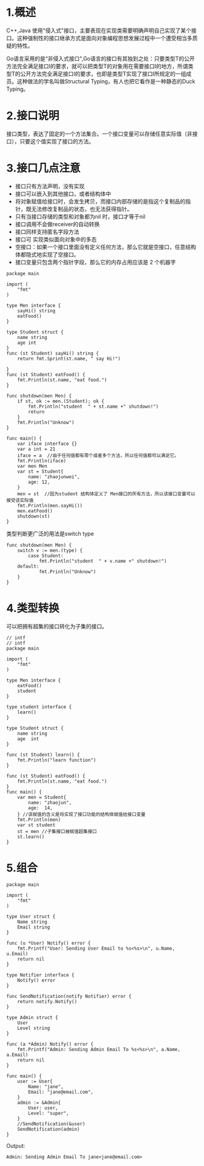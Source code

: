 # 1.概述
C++,Java 使用"侵入式"接口，主要表现在实现类需要明确声明自己实现了某个接口。这种强制性的接口继承方式是面向对象编程思想发展过程中一个遭受相当多质疑的特性。

Go语言采用的是“非侵入式接口",Go语言的接口有其独到之处：只要类型T的公开方法完全满足接口I的要求，就可以把类型T的对象用在需要接口I的地方，所谓类型T的公开方法完全满足接口I的要求，也即是类型T实现了接口I所规定的一组成员。这种做法的学名叫做Structural Typing，有人也把它看作是一种静态的Duck Typing。
# 2.接口说明
接口类型，表达了固定的一个方法集合。一个接口变量可以存储任意实际值（非接口），只要这个值实现了接口的方法。

# 3.接口几点注意
- 接口只有方法声明，没有实现
- 接口可以嵌入到其他接口，或者结构体中
- 将对象赋值给接口时，会发生拷贝，而接口内部存储的是指这个复制品的指针，既无法修改复制品的状态，也无法获得指针。
- 只有当接口存储的类型和对象都为nil 时，接口才等于nil
- 接口调用不会做receiver的自动转换
- 接口同样支持匿名字段方法
- 接口可 实现类似面向对象中的多态
- 空接口：如果一个接口里面没有定义任何方法，那么它就是空接口，任意结构体都隐式地实现了空接口。
- 接口变量只包含两个指针字段，那么它的内存占用应该是 2 个机器字

```
package main

import (
    "fmt"
)

type Men interface {
    sayHi() string
    eatFood()
}

type Student struct {
    name string
    age int
}
func (st Student) sayHi() string {
    return fmt.Sprint(st.name, " say Hi!")

}
func (st Student) eatFood() {
    fmt.Println(st.name, "eat food.")
}

func shutdown(men Men) {
    if st, ok := men.(Student); ok {
        fmt.Println("student  " + st.name +" shutdown!")
        return
    }
    fmt.Println("Unknow")
}

func main() {
    var iface interface {}
    var a int = 21
    iface = a  //由于任何值都有零个或者多个方法，所以任何值都可以满足它。
    fmt.Println(iface)
    var men Men
    var st = Student{
        name: "zhaojunwei",
        age: 12,
    }
    men = st  //因为student 结构体定义了 Men接口的所有方法，所以该接口变量可以接受该实际值
    fmt.Println(men.sayHi())
    men.eatFood()
    shutdown(st)
}
```
类型判断更广泛的用法是switch type
```
func shutdown(men Men) {
    switch v := men.(type) {
        case Student:
            fmt.Println("student  " + v.name +" shutdown!")
    default:
            fmt.Println("Unknow")
    }
}
```
# 4.类型转换
可以把拥有超集的接口转化为子集的接口。
```
// intf
// intf
package main

import (
	"fmt"
)

type Men interface {
	eatFood()
	student
}

type student interface {
	learn()
}

type Student struct {
	name string
	age  int
}

func (st Student) learn() {
	fmt.Println("learn function")
}

func (st Student) eatFood() {
	fmt.Println(st.name, "eat food.")
}
func main() {
	var men = Student{
		name: "zhaojun",
		age:  14,
	} //该赋值的含义是将实现了接口功能的结构体赋值给接口变量
	fmt.Println(men)
	var st student
	st = men //子集接口被赋值超集接口
	st.learn()
}
```
# 5.组合
```
package main

import (
    "fmt"
)

type User struct {
    Name string
    Email string
}

func (u *User) Notify() error {
    fmt.Printf("User: Sending User Email to %s<%s>\n", u.Name, u.Email)
    return nil
}

type Notifier interface {
    Notify() error
}

func SendNotification(notify Notifier) error {
    return notify.Notify()
}

type Admin struct {
    User
    Level string
}

func (a *Admin) Notify() error {
    fmt.Printf("Admin: Sending Admin Email To %s<%s>\n", a.Name, a.Email)
    return nil
}

func main() {
    user := User{
        Name: "jane",
        Email: "jane@email.com",
    }
    admin := &Admin{
        User: user,
        Level: "super",
    }
    //SendNotification(&user)
    SendNotification(admin)
}
```
Output:
```
Admin: Sending Admin Email To jane<jane@email.com>
```
